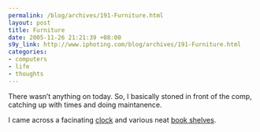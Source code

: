```yaml
--- 
permalink: /blog/archives/191-Furniture.html
layout: post
title: Furniture
date: 2005-11-26 21:21:39 +08:00
s9y_link: http://www.iphoting.com/blog/archives/191-Furniture.html
categories: 
- computers
- life
- thoughts
---
```

<p class="whiteline"><p>There wasn&#8217;t anything on today. So, I basically stoned in front of the comp, catching up with times and doing maintanence.</p>
</p><p class="break"><p>I came across a facinating <a onclick="_gaq.push(['_trackPageview', '/extlink/burovormkrijgers.nl/docs/pong.html']);"  href="http://burovormkrijgers.nl/docs/pong.html">clock</a> and various neat <a onclick="_gaq.push(['_trackPageview', '/extlink/www.ub-studio.com/']);"  href="http://www.ub-studio.com/">book shelves</a>.</p></p>
